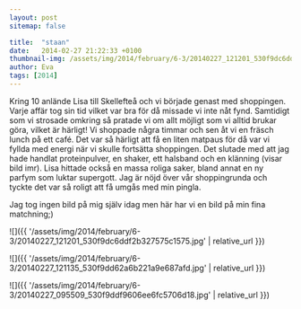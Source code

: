 ```yaml
---
layout: post
sitemap: false

title:  "staan"
date:   2014-02-27 21:22:33 +0100
thumbnail-img: /assets/img/2014/february/6-3/20140227_121201_530f9dc6ddf2b327575c1575.jpg
author: Eva
tags: [2014]
---
```


Kring 10 anlände Lisa till Skellefteå och vi började genast med shoppingen. Varje affär tog sin tid vilket var bra för då missade vi inte nåt fynd. Samtidigt som vi strosade omkring så pratade vi om allt möjligt som vi alltid brukar göra, vilket är härligt!  Vi shoppade några timmar och sen åt vi en fräsch lunch på ett café. Det var så härligt att få en liten matpaus för då var vi fyllda med energi när vi skulle fortsätta shoppingen.  Det slutade med att jag hade handlat proteinpulver,  en shaker, ett halsband och en klänning (visar bild imr). Lisa hittade också en massa roliga saker, bland annat en ny parfym som luktar supergott. Jag är nöjd över vår shoppingrunda och tyckte det var så roligt att få umgås med min pingla. 

 

 

Jag tog ingen bild på mig själv idag men här har vi en bild på min fina matchning;)

![]({{ '/assets/img/2014/february/6-3/20140227_121201_530f9dc6ddf2b327575c1575.jpg'  | relative_url }})

![]({{ '/assets/img/2014/february/6-3/20140227_121135_530f9dd62a6b221a9e687afd.jpg'  | relative_url }})

![]({{ '/assets/img/2014/february/6-3/20140227_095509_530f9ddf9606ee6fc5706d18.jpg'  | relative_url }})

